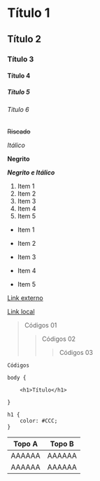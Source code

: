 # Título 1
## Título 2
### Título 3
#### Título 4
##### Título 5
###### Título 6

~~Riscado~~

_Itálico_

**Negrito**

**_Negrito e Itálico_**

1. Item 1
1. Item 2
1. Item 3
1. Item 4
1. Item 5

- Item 1
* Item 2
- Item 3
* Item 4
- Item 5

[Link externo](https://google.com.br)

[Link local](styles/style.css)

> Códigos 01
>> Códigos 02
>>> Códigos 03

```
Códigos

body {
    
    <h1>Título</h1>

}

h1 {
    color: #CCC;
}
```


|Topo A|Topo B|
|------|------|
|AAAAAA|AAAAAA|
|AAAAAA|AAAAAA|